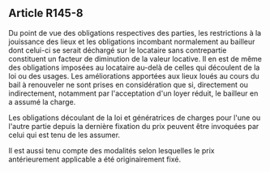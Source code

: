 Article R145-8
----
Du point de vue des obligations respectives des parties, les restrictions à la
jouissance des lieux et les obligations incombant normalement au bailleur dont
celui-ci se serait déchargé sur le locataire sans contrepartie constituent un
facteur de diminution de la valeur locative. Il en est de même des obligations
imposées au locataire au-delà de celles qui découlent de la loi ou des usages.
Les améliorations apportées aux lieux loués au cours du bail à renouveler ne
sont prises en considération que si, directement ou indirectement, notamment par
l'acceptation d'un loyer réduit, le bailleur en a assumé la charge.

Les obligations découlant de la loi et génératrices de charges pour l'une ou
l'autre partie depuis la dernière fixation du prix peuvent être invoquées par
celui qui est tenu de les assumer.

Il est aussi tenu compte des modalités selon lesquelles le prix antérieurement
applicable a été originairement fixé.
